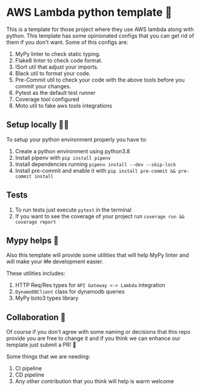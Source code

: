 # AWS Lambda python template 🐍

This is a template for those project where they use AWS lambda along with python.
This template has some opinionated configs that you can get rid of them if you don't want.
Some of this configs are:

1. MyPy linter to check static typing.
2. Flake8 linter to check code format.
3. ISort util that adjust your imports.
4. Black util to format your code.
5. Pre-Commit util to check your code with the above tools before you commit your changes.
6. Pytest as the default test runner
7. Coverage tool configured
8. Moto util to fake aws tools integrations

## Setup locally 👨‍💻

To setup your python environment properly you have to:

1. Create a python environment using python3.8
2. Install pipenv with `pip install pipenv`
3. Install dependencies running `pipenv install --dev --skip-lock`
4. Install pre-commit and enable it with `pip install pre-commit && pre-commit install`

## Tests

1. To run tests just execute `pytest` in the terminal
2. If you want to see the coverage of your project run `coverage run && coverage report`

## Mypy helps 🍾

Also this template will provide some utilities that will help MyPy linter and will make your ~~life~~ development easier.

These utilities includes:

1. HTTP Req/Res types for `API Gateway <-> Lambda` integration
2. `DynamoDBClient` class for dynamodb queries
3. MyPy boto3 types library

## Collaboration 🫶

Of course if you don't agree with some naming or decisions that this repo provide you are free to change it and if you think
we can enhance our template just submit a PR! 🤘

Some things that we are needing:

1. CI pipeline
2. CD pipeline
3. Any other contribution that you think will help is warm welcome
